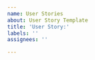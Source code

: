 ```yaml
---
name: User Stories
about: User Story Template
title: 'User Story:'
labels: ''
assignees: ''

---
```



